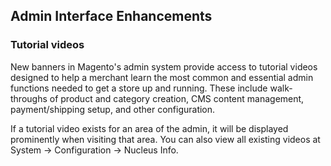 ## Admin Interface Enhancements

### Tutorial videos

New banners in Magento's admin system provide access to tutorial videos designed to help a merchant learn the most common and essential admin functions needed to get a store up and running. These include walk-throughs of product and category creation, CMS content management, payment/shipping setup, and other configuration.

If a tutorial video exists for an area of the admin, it will be displayed prominently when visiting that area. You can also view all existing videos at System -> Configuration -> Nucleus Info.
